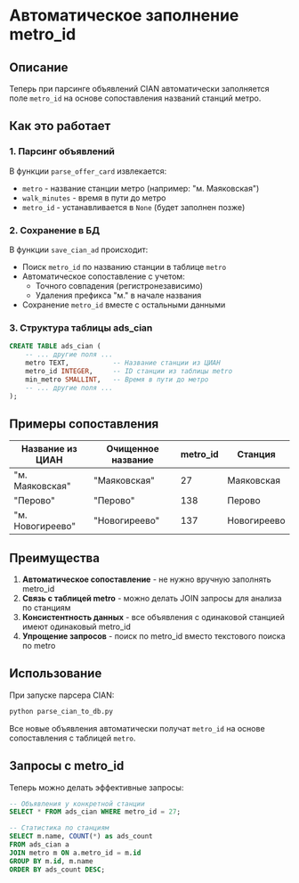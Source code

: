 # Автоматическое заполнение metro_id

## Описание

Теперь при парсинге объявлений CIAN автоматически заполняется поле `metro_id` на основе сопоставления названий станций метро.

## Как это работает

### 1. Парсинг объявлений
В функции `parse_offer_card` извлекается:
- `metro` - название станции метро (например: "м. Маяковская")
- `walk_minutes` - время в пути до метро
- `metro_id` - устанавливается в `None` (будет заполнен позже)

### 2. Сохранение в БД
В функции `save_cian_ad` происходит:
- Поиск `metro_id` по названию станции в таблице `metro`
- Автоматическое сопоставление с учетом:
  - Точного совпадения (регистронезависимо)
  - Удаления префикса "м." в начале названия
- Сохранение `metro_id` вместе с остальными данными

### 3. Структура таблицы ads_cian
```sql
CREATE TABLE ads_cian (
    -- ... другие поля ...
    metro TEXT,           -- Название станции из ЦИАН
    metro_id INTEGER,     -- ID станции из таблицы metro
    min_metro SMALLINT,   -- Время в пути до метро
    -- ... другие поля ...
);
```

## Примеры сопоставления

| Название из ЦИАН | Очищенное название | metro_id | Станция |
|------------------|-------------------|----------|---------|
| "м. Маяковская" | "Маяковская" | 27 | Маяковская |
| "Перово" | "Перово" | 138 | Перово |
| "м. Новогиреево" | "Новогиреево" | 137 | Новогиреево |

## Преимущества

1. **Автоматическое сопоставление** - не нужно вручную заполнять metro_id
2. **Связь с таблицей metro** - можно делать JOIN запросы для анализа по станциям
3. **Консистентность данных** - все объявления с одинаковой станцией имеют одинаковый metro_id
4. **Упрощение запросов** - поиск по metro_id вместо текстового поиска по metro

## Использование

При запуске парсера CIAN:
```bash
python parse_cian_to_db.py
```

Все новые объявления автоматически получат `metro_id` на основе сопоставления с таблицей `metro`.

## Запросы с metro_id

Теперь можно делать эффективные запросы:

```sql
-- Объявления у конкретной станции
SELECT * FROM ads_cian WHERE metro_id = 27;

-- Статистика по станциям
SELECT m.name, COUNT(*) as ads_count
FROM ads_cian a
JOIN metro m ON a.metro_id = m.id
GROUP BY m.id, m.name
ORDER BY ads_count DESC;
```
